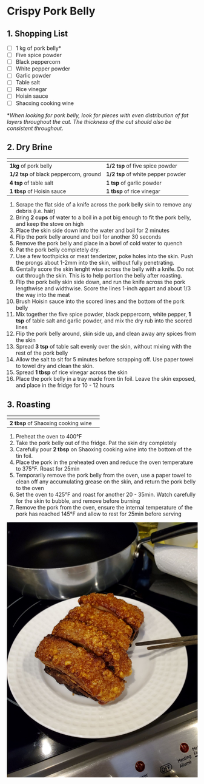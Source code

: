 # Crispy Pork Belly

## 1. Shopping List
- [ ] 1 kg  of pork belly*
- [ ] Five spice powder
- [ ] Black peppercorn
- [ ] White pepper powder
- [ ] Garlic powder 
- [ ] Table salt
- [ ] Rice vinegar
- [ ] Hoisin sauce
- [ ] Shaoxing cooking wine

**When looking for pork belly, look for pieces with even distribution of fat layers throughout the cut. The thickness of the cut should also be consistent throughout.*

## 2. Dry Brine
|<!-- -->|<!-- -->|
|---|---|
| **1kg** of pork belly | **1/2 tsp** of five spice powder |
| **1/2 tsp** of black peppercorn, ground | **1/2 tsp** of white pepper powder |
| **4 tsp** of table salt | **1 tsp** of garlic powder |
| **1 tbsp** of  Hoisin sauce  | **1 tbsp** of rice vinegar |

1. Scrape the flat side of a knife across the pork belly skin to remove any debris (i.e. hair)
2. Bring **2 cups** of water to a boil in a pot big enough to fit the pork belly, and keep the stove on high
3. Place the skin side down into the water and boil for 2 minutes
4. Flip the pork belly around and boil for another 30 seconds
5. Remove the pork belly and place in a bowl of cold water to quench
6. Pat the pork belly completely dry.
8. Use a few toothpicks or meat tenderizer, poke holes into the skin. Push the prongs about 1-2mm into the skin, without fully penetrating.
8. Gentally score the skin lenght wise across the belly with a knife. Do not cut through the skin. This is to help portion the belly after roasting. 
9. Flip the pork belly skin side down, and run the knife across the pork lengthwise and widthwise. Score the lines 1-inch appart and about 1/3 the way into the meat 
10. Brush Hoisin sauce into the scored lines and the bottom of the pork belly
11. Mix together the five spice powder, black peppercorn, white pepper, **1 tsp** of table salt and garlic powder, and mix the dry rub into the scored lines
12. Flip the pork belly around, skin side up, and clean away any spices from the skin
13. Spread **3 tsp** of table salt evenly over the skin, without mixing with the rest of the pork belly
14. Allow the salt to sit for 5 minutes before scrapping off. Use paper towel to towel dry and clean the skin.
15. Spread **1 tbsp** of rice vinegar across the skin
16. Place the pork belly in a tray made from tin foil. Leave the skin exposed, and place in the fridge for 10 - 12 hours

## 3. Roasting
|<!-- -->|<!-- -->|
|---|---|
| **2 tbsp** of Shaoxing cooking wine | |

1. Preheat the oven to 400°F
2. Take the pork belly out of the fridge. Pat the skin dry completely
3. Carefully pour **2 tbsp** on Shaoxing cooking wine into the bottom of the tin foil.
4. Place the pork in the preheated oven and reduce the oven temperature to 375°F. Roast for 25min
5. Temporarily remove the pork belly from the oven, use a paper towel to clean off any accumulating grease on the skin, and return the pork belly to the oven
6. Set the oven to 425°F and roast for another 20 - 35min. Watch carefully for the skin to bubble, and remove before burning
7. Remove the pork from the oven, ensure the internal temperature of the pork has reached 145°F and allow to rest for 25min before serving

![Final presentation of Crispy Pork Belly](Images/Crispy%20Pork%20Belly%20-%20Overview.jpg)